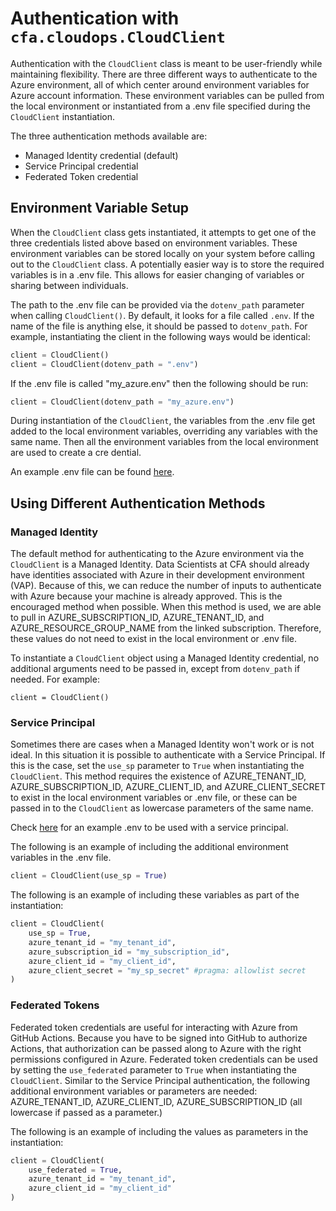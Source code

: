 # Authentication with `cfa.cloudops.CloudClient`

Authentication with the `CloudClient` class is meant to be user-friendly while maintaining flexibility. There are three different ways to authenticate to the Azure environment, all of which center around environment variables for Azure account information. These environment variables can be pulled from the local environment or instantiated from a .env file specified during the `CloudClient` instantiation.

The three authentication methods available are:
- Managed Identity credential (default)
- Service Principal credential
- Federated Token credential

## Environment Variable Setup

When the `CloudClient` class gets instantiated, it attempts to get one of the three credentials listed above based on environment variables. These environment variables can be stored locally on your system before calling out to the `CloudClient` class. A potentially easier way is to store the required variables is in a .env file. This allows for easier changing of variables or sharing between individuals.

The path to the .env file can be provided via the `dotenv_path` parameter when calling `CloudClient()`. By default, it looks for a file called `.env`. If the name of the file is anything else, it should be passed to `dotenv_path`. For example, instantiating the client in the following ways would be identical:
```python
client = CloudClient()
client = CloudClient(dotenv_path = ".env")
```

If the .env file is called "my_azure.env" then the following should be run:
```python
client = CloudClient(dotenv_path = "my_azure.env")
```

During instantiation of the `CloudClient`, the variables from the .env file get added to the local environment variables, overriding any variables with the same name. Then all the environment variables from the local environment are used to create a cre
dential.

An example .env file can be found [here](../files/sample.env).

## Using Different Authentication Methods

### Managed Identity

The default method for authenticating to the Azure environment via the `CloudClient` is a Managed Identity. Data Scientists at CFA should already have identities associated with Azure in their development environment (VAP). Because of this, we can reduce the number of inputs to authenticate with Azure because your machine is already approved. This is the encouraged method when possible. When this method is used, we are able to pull in AZURE_SUBSCRIPTION_ID, AZURE_TENANT_ID, and AZURE_RESOURCE_GROUP_NAME from the linked subscription. Therefore, these values do not need to exist in the local environment or .env file.

To instantiate a `CloudClient` object using a Managed Identity credential, no additional arguments need to be passed in, except from `dotenv_path` if needed. For example:
```python3
client = CloudClient()
```

### Service Principal

Sometimes there are cases when a Managed Identity won't work or is not ideal. In this situation it is possible to authenticate with a Service Principal. If this is the case, set the `use_sp` parameter to `True` when instantiating the `CloudClient`. This method requires the existence of AZURE_TENANT_ID, AZURE_SUBSCRIPTION_ID, AZURE_CLIENT_ID, and AZURE_CLIENT_SECRET to exist in the local environment variables or .env file, or these can be passed in to the `CloudClient` as lowercase parameters of the same name.

Check [here](../files/sp_sample.env) for an example .env to be used with a service principal.

The following is an example of including the additional environment variables in the .env file.
```python
client = CloudClient(use_sp = True)
```

The following is an example of including these variables as part of the instantiation:
```python
client = CloudClient(
    use_sp = True,
    azure_tenant_id = "my_tenant_id",
    azure_subscription_id = "my_subscription_id",
    azure_client_id = "my_client_id",
    azure_client_secret = "my_sp_secret" #pragma: allowlist secret
)
```

### Federated Tokens

Federated token credentials are useful for interacting with Azure from GitHub Actions. Because you have to be signed into GitHub to authorize Actions, that authorization can be passed along to Azure with the right permissions configured in Azure. Federated token credentials can be used by setting the `use_federated` parameter to `True` when instantiating the `CloudClient`. Similar to the Service Principal authentication, the following additional environment variables or parameters are needed: AZURE_TENANT_ID, AZURE_CLIENT_ID, AZURE_SUBSCRIPTION_ID (all lowercase if passed as a parameter.)

The following is an example of including the values as parameters in the instantiation:
```python
client = CloudClient(
    use_federated = True,
    azure_tenant_id = "my_tenant_id",
    azure_client_id = "my_client_id"
)
```

